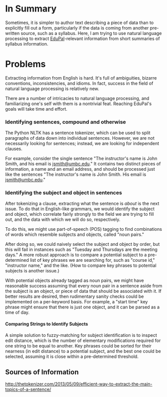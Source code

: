 # In Summary

Sometimes, it is simpler to author text describing a piece of data than
to explicitly fill out a form, particularly if the data is coming from
another pre-written source, such as a syllabus. Here, I am trying to use
natural language processing to extract
[EduPal](http://edupal.co)-relevant information from short summaries of
syllabus information.

# Problems

Extracting information from English is hard. It's full of ambiguities,
bizarre conventions, inconsistencies, and idioms. In fact, success in
the field of natural language processing is relatively new.

There are a number of intricacies to natural language processing, and
familiarizing one's self with them is a nontrivial feat. Reaching
EduPal's goals will take time and effort.

### Identifying sentences, compound and otherwise

The Python NLTK has a sentence tokenizer, which can be used to split
paragraphs of data down into individual sentences. However, we are not
necessarily looking for sentences; instead, we are looking for
independent clauses.

For example, consider the single sentence "The instructor's name is John
Smith, and his email is jsmith@umbc.edu." It contains two distinct
pieces of information, a name and an email address, and should be
processed just like the sentences "The instructor's name is John Smith.
His email is jsmith@umbc.edu."

### Identifying the subject and object in sentences

After tokenizing a clause, extracting what the sentence is *about* is
the next issue. To do that in English-like grammars, we would identify
the subject and object, which correlate fairly strongly to the field we
are trying to fill out, and the data with which we will do so,
respectively.

To do this, we might use part-of-speech (POS) tagging to find
combinations of words which resemble subjects and objects, called "noun
pairs."

After doing so, we could naively select the subject and object by order,
but this will fail in instances such as "Tuesday and Thursdays are the
meeting days." A more robust approach is to compare a potential subject
to a pre-determined list of key phrases we are searching for, such as
"course id," "instructor name," and the like. (How to compare key
phrases to potential subjects is another issue.)

With potential objects already tagged as noun pairs, we might have
reasonable success assuming that every noun pair in a sentence aside
from the subject is an object, or piece of data that should be
associated with it. If better results are desired, then rudimentary
sanity checks could be implemented on a per-keyword basis. For example,
a "start time" key phrase might ensure that there is just one object,
and it can be parsed as a time of day.

#### Comparing Strings to Identify Subjects

A simple solution to fuzzy-matching for subject identification is to
inspect edit distance, which is the number of elementary modifications
required for one string to be equal to another. Key phrases could be
sorted for their nearness (in edit distance) to a potential subject, and
the best one could be selected, assuming it is close within a
pre-determined threshold.

## Sources of Information

http://thetokenizer.com/2013/05/09/efficient-way-to-extract-the-main-topics-of-a-sentence/
